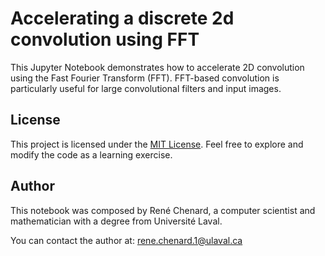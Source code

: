 # Accelerating a discrete 2d convolution using FFT

This Jupyter Notebook demonstrates how to accelerate 2D convolution using the Fast Fourier Transform (FFT). FFT-based convolution is particularly useful for large convolutional filters and input images.

## License

This project is licensed under the [MIT License](LICENSE). Feel free to explore and modify the code as a learning exercise.

## Author

This notebook was composed by René Chenard, a computer scientist and mathematician with a degree from Université Laval.

You can contact the author at: [rene.chenard.1@ulaval.ca](mailto:rene.chenard.1@ulaval.ca)
